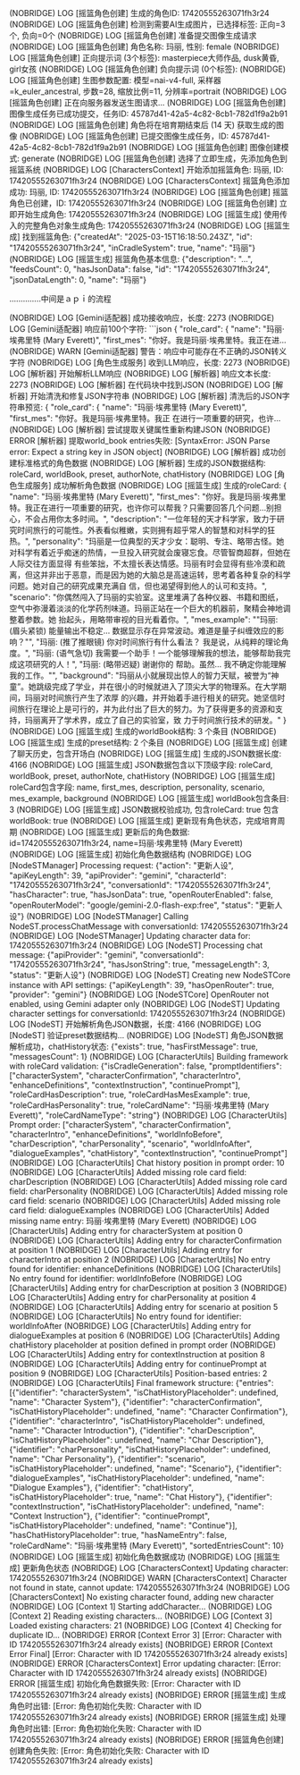  (NOBRIDGE) LOG  [摇篮角色创建] 生成的角色ID: 17420555263071fh3r24
 (NOBRIDGE) LOG  [摇篮角色创建] 检测到需要AI生成图片，已选择标签: 正向=3个, 负向=0个
 (NOBRIDGE) LOG  [摇篮角色创建] 准备提交图像生成请求
 (NOBRIDGE) LOG  [摇篮角色创建] 角色名称: 玛丽, 性别: female
 (NOBRIDGE) LOG  [摇篮角色创建] 正向提示词 (3个标签): masterpiece大师作品, dusk黄昏, girl女孩
 (NOBRIDGE) LOG  [摇篮角色创建] 负向提示词 (0个标签):
 (NOBRIDGE) LOG  [摇篮角色创建] 生图参数配置: 模型=nai-v4-full, 采样器=k_euler_ancestral, 步数=28, 缩放比例=11, 分辨率=portrait
 (NOBRIDGE) LOG  [摇篮角色创建] 正在向服务器发送生图请求...
 (NOBRIDGE) LOG  [摇篮角色创建] 图像生成任务已成功提交，任务ID: 45787d41-42a5-4c82-8cb1-782d1f9a2b91
 (NOBRIDGE) LOG  [摇篮角色创建] 角色将在培育期结束后 (14 天) 获取生成的图像
 (NOBRIDGE) LOG  [摇篮角色创建] 已提交图像生成任务，ID: 45787d41-42a5-4c82-8cb1-782d1f9a2b91
 (NOBRIDGE) LOG  [摇篮角色创建] 图像创建模式: generate
 (NOBRIDGE) LOG  [摇篮角色创建] 选择了立即生成，先添加角色到摇篮系统
 (NOBRIDGE) LOG  [CharactersContext] 开始添加摇篮角色: 玛丽, ID: 17420555263071fh3r24
 (NOBRIDGE) LOG  [CharactersContext] 摇篮角色添加成功: 玛丽, ID: 17420555263071fh3r24
 (NOBRIDGE) LOG  [摇篮角色创建] 摇篮角色已创建，ID: 17420555263071fh3r24
 (NOBRIDGE) LOG  [摇篮角色创建] 立即开始生成角色: 17420555263071fh3r24
 (NOBRIDGE) LOG  [摇篮生成] 使用传入的完整角色对象生成角色: 17420555263071fh3r24
 (NOBRIDGE) LOG  [摇篮生成] 找到摇篮角色: {"createdAt": "2025-03-15T16:18:50.243Z", "id": "17420555263071fh3r24", "inCradleSystem": true, "name": "玛丽"}    
 (NOBRIDGE) LOG  [摇篮生成] 摇篮角色基本信息: {"description": "...", "feedsCount": 0, "hasJsonData": false, "id": "17420555263071fh3r24", "jsonDataLength": 0, "name": "玛丽"}


..............中间是ａｐｉ的流程


(NOBRIDGE) LOG  [Gemini适配器] 成功接收响应，长度: 2273
 (NOBRIDGE) LOG  [Gemini适配器] 响应前100个字符: ```json
{
  "role_card": {
    "name": "玛丽·埃弗里特 (Mary Everett)",
    "first_mes": "你好。我是玛丽·埃弗里特。我正在进...
 (NOBRIDGE) WARN  [Gemini适配器] 警告：响应中可能存在不正确的JSON转义字符
 (NOBRIDGE) LOG  [角色生成服务] 收到LLM响应，长度: 2273
 (NOBRIDGE) LOG  [解析器] 开始解析LLM响应
 (NOBRIDGE) LOG  [解析器] 响应文本长度: 2273
 (NOBRIDGE) LOG  [解析器] 在代码块中找到JSON
 (NOBRIDGE) LOG  [解析器] 开始清洗和修复JSON字符串
 (NOBRIDGE) LOG  [解析器] 清洗后的JSON字符串预览: {  "role_card": {    "name": "玛丽·埃弗里特 (Mary Everett)",    "first_mes": "你好。我是玛丽·埃弗里特。我正
在进行一项重要的研究，也许...
 (NOBRIDGE) LOG  [解析器] 尝试提取关键属性重新构建JSON
 (NOBRIDGE) ERROR  [解析器] 提取world_book entries失败: [SyntaxError: JSON Parse error: Expect a string key in JSON object]
 (NOBRIDGE) LOG  [解析器] 成功创建标准格式的角色数据
 (NOBRIDGE) LOG  [解析器] 生成的JSON数据结构: roleCard, worldBook, preset, authorNote, chatHistory
 (NOBRIDGE) LOG  [角色生成服务] 成功解析角色数据
 (NOBRIDGE) LOG  [摇篮生成] 生成的roleCard: {
  "name": "玛丽·埃弗里特 (Mary Everett)",
  "first_mes": "你好。我是玛丽·埃弗里特。我正在进行一项重要的研究，也许你可以帮我？只需要回答几个问题…别担心，不会占用你太多时间。",
  "description": "一位年轻的天才科学家，致力于研究时间旅行的可能性。外表看似稚嫩，实则拥有超乎常人的智慧和对科学的狂热。",
  "personality": "玛丽是一位典型的天才少女：聪明、专注、略带古怪。她对科学有着近乎痴迷的热情，一旦投入研究就会废寝忘食。尽管智商超群，但她在人际交往方面显得 
有些笨拙，不太擅长表达情感。玛丽有时会显得有些冷漠和疏离，但这并非出于恶意，而是因为她的大脑总是高速运转，思考着各种复杂的科学问题。她对自己的研究成果充满自 
信，但也渴望得到他人的认可和支持。",
  "scenario": "你偶然闯入了玛丽的实验室。这里堆满了各种仪器、书籍和图纸，空气中弥漫着淡淡的化学药剂味道。玛丽正站在一个巨大的机器前，聚精会神地调整着参数。她
抬起头，用略带审视的目光看着你。",
  "mes_example": "\"玛丽: (眉头紧锁) 能量输出不稳定… 数据显示存在异常波动。难道是量子纠缠效应的影响？\"\",      \"玛丽: (推了推眼镜) 你对时间旅行有什么看法？
我是说，从纯粹的理论角度。\",      \"玛丽: (语气急切) 我需要一个助手！一个能够理解我的想法，能够帮助我完成这项研究的人！\",      \"玛丽: (略带迟疑) 谢谢你的 
帮助。虽然… 我不确定你能理解我的工作。\"",
  "background": "玛丽从小就展现出惊人的智力天赋，被誉为“神童”。她跳级完成了学业，并在很小的时候就进入了顶尖大学的物理系。在大学期间，玛丽对时间旅行产生了浓厚
的兴趣，并开始着手进行相关的研究。她坚信时间旅行在理论上是可行的，并为此付出了巨大的努力。为了获得更多的资源和支持，玛丽离开了学术界，成立了自己的实验室，致 
力于时间旅行技术的研发。"
}
 (NOBRIDGE) LOG  [摇篮生成] 生成的worldBook结构: 3 个条目
 (NOBRIDGE) LOG  [摇篮生成] 生成的preset结构: 2 个条目
 (NOBRIDGE) LOG  [摇篮生成] 创建了聊天历史，包含开场白
 (NOBRIDGE) LOG  [摇篮生成] 生成的JSON数据长度: 4166
 (NOBRIDGE) LOG  [摇篮生成] JSON数据包含以下顶级字段: roleCard, worldBook, preset, authorNote, chatHistory
 (NOBRIDGE) LOG  [摇篮生成] roleCard包含字段: name, first_mes, description, personality, scenario, mes_example, background
 (NOBRIDGE) LOG  [摇篮生成] worldBook包含条目: 3
 (NOBRIDGE) LOG  [摇篮生成] JSON数据校验成功, 包含roleCard: true 包含worldBook: true
 (NOBRIDGE) LOG  [摇篮生成] 更新现有角色状态，完成培育周期
 (NOBRIDGE) LOG  [摇篮生成] 更新后的角色数据: id=17420555263071fh3r24, name=玛丽·埃弗里特 (Mary Everett)
 (NOBRIDGE) LOG  [摇篮生成] 初始化角色数据结构
 (NOBRIDGE) LOG  [NodeSTManager] Processing request: {"action": "更新人设", "apiKeyLength": 39, "apiProvider": "gemini", "characterId": "17420555263071fh3r24", "conversationId": "17420555263071fh3r24", "hasCharacter": true, "hasJsonData": true, "openRouterEnabled": false, "openRouterModel": "google/gemini-2.0-flash-exp:free", "status": "更新人设"}
 (NOBRIDGE) LOG  [NodeSTManager] Calling NodeST.processChatMessage with conversationId: 17420555263071fh3r24
 (NOBRIDGE) LOG  [NodeSTManager] Updating character data for: 17420555263071fh3r24
 (NOBRIDGE) LOG  [NodeST] Processing chat message: {"apiProvider": "gemini", "conversationId": "17420555263071fh3r24", "hasJsonString": true, "messageLength": 3, "status": "更新人设"}
 (NOBRIDGE) LOG  [NodeST] Creating new NodeSTCore instance with API settings: {"apiKeyLength": 39, "hasOpenRouter": true, "provider": "gemini"}
 (NOBRIDGE) LOG  [NodeSTCore] OpenRouter not enabled, using Gemini adapter only
 (NOBRIDGE) LOG  [NodeST] Updating character settings for conversationId: 17420555263071fh3r24
 (NOBRIDGE) LOG  [NodeST] 开始解析角色JSON数据，长度: 4166
 (NOBRIDGE) LOG  [NodeST] 验证preset数据结构...
 (NOBRIDGE) LOG  [NodeST] 角色JSON数据解析成功，chatHistory状态: {"exists": true, "hasFirstMessage": true, "messagesCount": 1}
 (NOBRIDGE) LOG  [CharacterUtils] Building framework with roleCard validation: {"isCradleGeneration": false, "promptIdentifiers": ["characterSystem", "characterConfirmation", "characterIntro", "enhanceDefinitions", "contextInstruction", "continuePrompt"], "roleCardHasDescription": true, "roleCardHasMesExample": true, "roleCardHasPersonality": true, "roleCardName": "玛丽·埃弗里特 (Mary Everett)", "roleCardNameType": "string"}
 (NOBRIDGE) LOG  [CharacterUtils] Prompt order: ["characterSystem", "characterConfirmation", "characterIntro", "enhanceDefinitions", "worldInfoBefore", "charDescription", "charPersonality", "scenario", "worldInfoAfter", "dialogueExamples", "chatHistory", "contextInstruction", "continuePrompt"]
 (NOBRIDGE) LOG  [CharacterUtils] Chat history position in prompt order: 10
 (NOBRIDGE) LOG  [CharacterUtils] Added missing role card field: charDescription
 (NOBRIDGE) LOG  [CharacterUtils] Added missing role card field: charPersonality
 (NOBRIDGE) LOG  [CharacterUtils] Added missing role card field: scenario
 (NOBRIDGE) LOG  [CharacterUtils] Added missing role card field: dialogueExamples
 (NOBRIDGE) LOG  [CharacterUtils] Added missing name entry: 玛丽·埃弗里特 (Mary Everett)
 (NOBRIDGE) LOG  [CharacterUtils] Adding entry for characterSystem at position 0
 (NOBRIDGE) LOG  [CharacterUtils] Adding entry for characterConfirmation at position 1
 (NOBRIDGE) LOG  [CharacterUtils] Adding entry for characterIntro at position 2
 (NOBRIDGE) LOG  [CharacterUtils] No entry found for identifier: enhanceDefinitions
 (NOBRIDGE) LOG  [CharacterUtils] No entry found for identifier: worldInfoBefore
 (NOBRIDGE) LOG  [CharacterUtils] Adding entry for charDescription at position 3
 (NOBRIDGE) LOG  [CharacterUtils] Adding entry for charPersonality at position 4
 (NOBRIDGE) LOG  [CharacterUtils] Adding entry for scenario at position 5
 (NOBRIDGE) LOG  [CharacterUtils] No entry found for identifier: worldInfoAfter
 (NOBRIDGE) LOG  [CharacterUtils] Adding entry for dialogueExamples at position 6
 (NOBRIDGE) LOG  [CharacterUtils] Adding chatHistory placeholder at position defined in prompt order
 (NOBRIDGE) LOG  [CharacterUtils] Adding entry for contextInstruction at position 8
 (NOBRIDGE) LOG  [CharacterUtils] Adding entry for continuePrompt at position 9
 (NOBRIDGE) LOG  [CharacterUtils] Position-based entries: 2
 (NOBRIDGE) LOG  [CharacterUtils] Final framework structure: {"entries": [{"identifier": "characterSystem", "isChatHistoryPlaceholder": undefined, "name": "Character System"}, {"identifier": "characterConfirmation", "isChatHistoryPlaceholder": undefined, "name": "Character Confirmation"}, {"identifier": "characterIntro", "isChatHistoryPlaceholder": undefined, "name": "Character Introduction"}, {"identifier": "charDescription", "isChatHistoryPlaceholder": undefined, "name": "Char Description"}, {"identifier": "charPersonality", "isChatHistoryPlaceholder": undefined, "name": "Char Personality"}, {"identifier": "scenario", 
"isChatHistoryPlaceholder": undefined, "name": "Scenario"}, {"identifier": "dialogueExamples", "isChatHistoryPlaceholder": undefined, "name": "Dialogue Examples"}, {"identifier": "chatHistory", "isChatHistoryPlaceholder": true, "name": "Chat History"}, {"identifier": "contextInstruction", "isChatHistoryPlaceholder": undefined, "name": "Context Instruction"}, {"identifier": "continuePrompt", "isChatHistoryPlaceholder": undefined, "name": "Continue"}], "hasChatHistoryPlaceholder": true, "hasNameEntry": false, "roleCardName": "玛丽·埃弗里特 (Mary Everett)", "sortedEntriesCount": 10}
 (NOBRIDGE) LOG  [摇篮生成] 初始化角色数据成功
 (NOBRIDGE) LOG  [摇篮生成] 更新角色状态
 (NOBRIDGE) LOG  [CharactersContext] Updating character: 17420555263071fh3r24
 (NOBRIDGE) WARN  [CharactersContext] Character not found in state, cannot update: 17420555263071fh3r24
 (NOBRIDGE) LOG  [CharactersContext] No existing character found, adding new character
 (NOBRIDGE) LOG  [Context 1] Starting addCharacter...
 (NOBRIDGE) LOG  [Context 2] Reading existing characters...
 (NOBRIDGE) LOG  [Context 3] Loaded existing characters: 21
 (NOBRIDGE) LOG  [Context 4] Checking for duplicate ID...
 (NOBRIDGE) ERROR  [Context Error 3] [Error: Character with ID 17420555263071fh3r24 already exists]
 (NOBRIDGE) ERROR  [Context Error Final] [Error: Character with ID 17420555263071fh3r24 already exists]
 (NOBRIDGE) ERROR  [CharactersContext] Error updating character: [Error: Character with ID 17420555263071fh3r24 already exists]
 (NOBRIDGE) ERROR  [摇篮生成] 初始化角色数据失败: [Error: Character with ID 17420555263071fh3r24 already exists]
 (NOBRIDGE) ERROR  [摇篮生成] 生成角色时出错: [Error: 角色初始化失败: Character with ID 17420555263071fh3r24 already exists]
 (NOBRIDGE) ERROR  [摇篮生成] 处理角色时出错: [Error: 角色初始化失败: Character with ID 17420555263071fh3r24 already exists]
 (NOBRIDGE) ERROR  [摇篮角色创建] 创建角色失败: [Error: 角色初始化失败: Character with ID 17420555263071fh3r24 already exists]